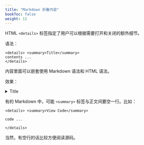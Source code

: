 ```yaml
---
title: "Markdown 折叠内容"
bookToc: false
weight: 12
---
```


HTML `<details>` 标签指定了用户可以根据需要打开和关闭的额外细节。

语法：

```
<details> <summary>Title</summary>
contents ...
</details>
```

内容里面可以嵌套使用 Markdown 语法和 HTML 语法。

效果：

<details> <summary>Title</summary>
contents ...
</details>

有的 Markdown 中，可能 `<summary>` 标签与正文间要空一行。比如：

```
<details> <summary>View Code</summary>

code ...

</details>
```

当然，有空行的话比较方便阅读源码。

